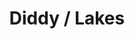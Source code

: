 ---
ee_id: '4110'
site: '1'
type: '2'
long_id: 2013-31 Diddy Lakes
url: 2013-31-diddy-lakes
year: '2013'
medium: 1920x1080 H.264/MPEG-4 Part 10 looped digital file (from ​lossless ​Quicktime
  Animation master), media player, 70” flatscreen, armature, various cables
commission:
add_credit:
dims: 79 x 36.5 x 11 inches
pitch: Diddy w/ Lake effect .....
ps:
live_url:
related:
title: Diddy / Lakes
youtube:
imgs: diddy-lakes-2013-031-install-Heart-01-database-SM.jpg
subheading:
year2: '2013'
download:
add_credits:
related_code:
! '':
layout: things-i-made
---